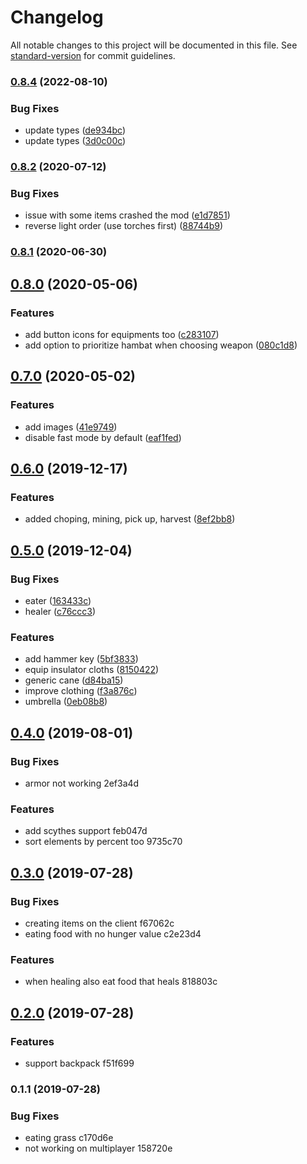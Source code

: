 # Changelog

All notable changes to this project will be documented in this file. See [standard-version](https://github.com/conventional-changelog/standard-version) for commit guidelines.

### [0.8.4](https://github.com/danielpza/dst-omnikey/compare/v0.8.2...v0.8.4) (2022-08-10)


### Bug Fixes

* update types ([de934bc](https://github.com/danielpza/dst-omnikey/commit/de934bcdf23d5295a160f3171748ffa5781db402))
* update types ([3d0c00c](https://github.com/danielpza/dst-omnikey/commit/3d0c00cf69274f362577198605002df18028c23f))

### [0.8.2](https://github.com/danielpza/dst-omnikey/compare/v0.8.1...v0.8.2) (2020-07-12)


### Bug Fixes

* issue with some items crashed the mod ([e1d7851](https://github.com/danielpza/dst-omnikey/commit/e1d7851))
* reverse light order (use torches first) ([88744b9](https://github.com/danielpza/dst-omnikey/commit/88744b9))



### [0.8.1](https://github.com/danielpza/dst-omnikey/compare/v0.8.0...v0.8.1) (2020-06-30)



## [0.8.0](https://github.com/danielpza/dst-omnikey/compare/v0.7.0...v0.8.0) (2020-05-06)


### Features

* add button icons for equipments too ([c283107](https://github.com/danielpza/dst-omnikey/commit/c283107))
* add option to prioritize hambat when choosing weapon ([080c1d8](https://github.com/danielpza/dst-omnikey/commit/080c1d8))



## [0.7.0](https://github.com/danielpza/dst-omnikey/compare/v0.6.0...v0.7.0) (2020-05-02)


### Features

* add images ([41e9749](https://github.com/danielpza/dst-omnikey/commit/41e9749))
* disable fast mode by default ([eaf1fed](https://github.com/danielpza/dst-omnikey/commit/eaf1fed))



## [0.6.0](https://github.com/danielpza/dst-omnikey/compare/v0.5.0...v0.6.0) (2019-12-17)


### Features

* added choping, mining, pick up, harvest ([8ef2bb8](https://github.com/danielpza/dst-omnikey/commit/8ef2bb8))



## [0.5.0](https://github.com/danielpza/dst-omnikey/compare/v0.4.0...v0.5.0) (2019-12-04)


### Bug Fixes

* eater ([163433c](https://github.com/danielpza/dst-omnikey/commit/163433c))
* healer ([c76ccc3](https://github.com/danielpza/dst-omnikey/commit/c76ccc3))


### Features

* add hammer key ([5bf3833](https://github.com/danielpza/dst-omnikey/commit/5bf3833))
* equip insulator cloths ([8150422](https://github.com/danielpza/dst-omnikey/commit/8150422))
* generic cane ([d84ba15](https://github.com/danielpza/dst-omnikey/commit/d84ba15))
* improve clothing ([f3a876c](https://github.com/danielpza/dst-omnikey/commit/f3a876c))
* umbrella ([0eb08b8](https://github.com/danielpza/dst-omnikey/commit/0eb08b8))



## [0.4.0](///compare/v0.3.0...v0.4.0) (2019-08-01)


### Bug Fixes

* armor not working 2ef3a4d


### Features

* add scythes support feb047d
* sort elements by percent too 9735c70



## [0.3.0](///compare/v0.2.0...v0.3.0) (2019-07-28)


### Bug Fixes

* creating items on the client f67062c
* eating food with no hunger value c2e23d4


### Features

* when healing also eat food that heals 818803c



## [0.2.0](///compare/v0.1.1...v0.2.0) (2019-07-28)


### Features

* support backpack f51f699



### 0.1.1 (2019-07-28)


### Bug Fixes

* eating grass c170d6e
* not working on multiplayer 158720e
